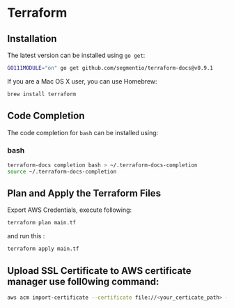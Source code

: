 # Terraform

## Installation

The latest version can be installed using `go get`:

``` bash
GO111MODULE="on" go get github.com/segmentio/terraform-docs@v0.9.1
```

If you are a Mac OS X user, you can use Homebrew:

``` bash
brew install terraform
```

## Code Completion

The code completion for `bash` can be installed using:


### bash

``` bash
terraform-docs completion bash > ~/.terraform-docs-completion
source ~/.terraform-docs-completion
```

## Plan and Apply the Terraform Files

Export AWS Credentials, execute following:

``` bash
terraform plan main.tf
```

and run this :

``` bash
terraform apply main.tf
```

## Upload SSL Certificate to AWS certificate manager use foll0wing command:
```bash
aws acm import-certificate --certificate file://<your_certicate_path> --private-key file://<your_private_key_path> --certificate-chain file://<your_certicate_bundle_path>
```
